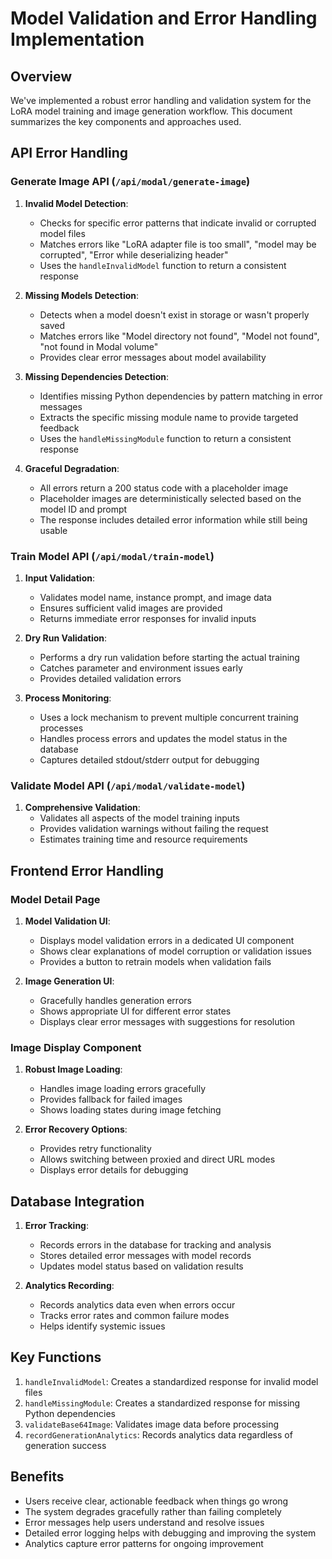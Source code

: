 # Model Validation and Error Handling Implementation

## Overview

We've implemented a robust error handling and validation system for the LoRA model training and image generation workflow. This document summarizes the key components and approaches used.

## API Error Handling

### Generate Image API (`/api/modal/generate-image`)

1. **Invalid Model Detection**:
   - Checks for specific error patterns that indicate invalid or corrupted model files
   - Matches errors like "LoRA adapter file is too small", "model may be corrupted", "Error while deserializing header"
   - Uses the `handleInvalidModel` function to return a consistent response

2. **Missing Models Detection**:
   - Detects when a model doesn't exist in storage or wasn't properly saved
   - Matches errors like "Model directory not found", "Model not found", "not found in Modal volume"
   - Provides clear error messages about model availability

3. **Missing Dependencies Detection**:
   - Identifies missing Python dependencies by pattern matching in error messages
   - Extracts the specific missing module name to provide targeted feedback
   - Uses the `handleMissingModule` function to return a consistent response

4. **Graceful Degradation**:
   - All errors return a 200 status code with a placeholder image
   - Placeholder images are deterministically selected based on the model ID and prompt
   - The response includes detailed error information while still being usable

### Train Model API (`/api/modal/train-model`)

1. **Input Validation**:
   - Validates model name, instance prompt, and image data
   - Ensures sufficient valid images are provided
   - Returns immediate error responses for invalid inputs

2. **Dry Run Validation**:
   - Performs a dry run validation before starting the actual training
   - Catches parameter and environment issues early
   - Provides detailed validation errors

3. **Process Monitoring**:
   - Uses a lock mechanism to prevent multiple concurrent training processes
   - Handles process errors and updates the model status in the database
   - Captures detailed stdout/stderr output for debugging

### Validate Model API (`/api/modal/validate-model`)

1. **Comprehensive Validation**:
   - Validates all aspects of the model training inputs
   - Provides validation warnings without failing the request
   - Estimates training time and resource requirements

## Frontend Error Handling

### Model Detail Page

1. **Model Validation UI**:
   - Displays model validation errors in a dedicated UI component
   - Shows clear explanations of model corruption or validation issues
   - Provides a button to retrain models when validation fails

2. **Image Generation UI**:
   - Gracefully handles generation errors
   - Shows appropriate UI for different error states
   - Displays clear error messages with suggestions for resolution

### Image Display Component

1. **Robust Image Loading**:
   - Handles image loading errors gracefully
   - Provides fallback for failed images
   - Shows loading states during image fetching

2. **Error Recovery Options**:
   - Provides retry functionality
   - Allows switching between proxied and direct URL modes
   - Displays error details for debugging

## Database Integration

1. **Error Tracking**:
   - Records errors in the database for tracking and analysis
   - Stores detailed error messages with model records
   - Updates model status based on validation results

2. **Analytics Recording**:
   - Records analytics data even when errors occur
   - Tracks error rates and common failure modes
   - Helps identify systemic issues

## Key Functions

1. `handleInvalidModel`: Creates a standardized response for invalid model files
2. `handleMissingModule`: Creates a standardized response for missing Python dependencies
3. `validateBase64Image`: Validates image data before processing
4. `recordGenerationAnalytics`: Records analytics data regardless of generation success

## Benefits

- Users receive clear, actionable feedback when things go wrong
- The system degrades gracefully rather than failing completely
- Error messages help users understand and resolve issues
- Detailed error logging helps with debugging and improving the system
- Analytics capture error patterns for ongoing improvement 